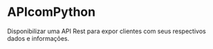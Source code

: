 # APIcomPython
Disponibilizar uma API Rest para expor clientes com seus respectivos dados e informações.
